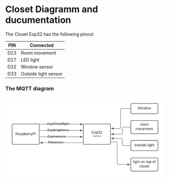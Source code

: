 # Closet Diagramm and ducumentation

The Closet Esp32 has the following pinout

| PIN | Connected |
| --- | --- | 
| D23	|	Room movement         |
| D27	|	LED light             |
| D32	|	Window sensor         |
| D33	|	Outside light sensor  |

<H3>The MQTT diagram</H3>

![MQTT diagram of the Esp32 closet](documentation/MQTT_diagrams/EspCloset.png)


